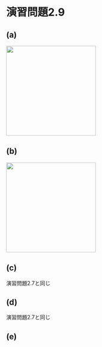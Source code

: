 # 演習問題2.9

## (a)
<img src="https://horie-t.github.io/DigitalDesignAndComputerArchitecture-Ans/images/ex2-9/ex2-9-a.svg" width="240px" />

## (b)
<img src="https://horie-t.github.io/DigitalDesignAndComputerArchitecture-Ans/images/ex2-9/ex2-9-b.svg" width="240px" />

## (c)
演習問題2.7と同じ

## (d)
演習問題2.7と同じ

## (e)

